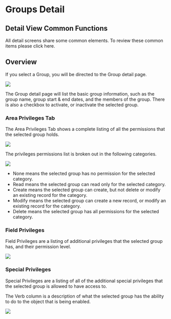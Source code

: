 # Groups Detail

## Detail View Common Functions

All detail screens share some common elements. To review these common items please click here.

## Overview

If you select a Group, you will be directed to the Group detail page.

![](http://docs.showgroundsonline.com/wp-content/uploads/2022/07/img\_62dff280d7806.png)

The Group detail page will list the basic group information, such as the group name, group start & end dates, and the members of the group. There is also a checkbox to activate, or inactivate the selected group.

### Area Privileges Tab

The Area Privileges Tab shows a complete listing of all the permissions that the selected group holds.

![](http://docs.showgroundsonline.com/wp-content/uploads/2022/07/img\_62dff39fd6ac5.png)

The privileges permissions list is broken out in the following categories.

![](http://docs.showgroundsonline.com/wp-content/uploads/2022/07/img\_62dff41d6c1e3.png)

* None means the selected group has no permission for the selected category.
* Read means the selected group can read only for the selected category.
* Create means the selected group can create, but not delete or modify an existing record for the category.
* Modify means the selected group can create a new record, or modify an existing record for the category.
* Delete means the selected group has all permissions for the selected category.

### Field Privileges

Field Privileges are a listing of additional privileges that the selected group has, and their permission level.

![](http://docs.showgroundsonline.com/wp-content/uploads/2022/07/img\_62dff515881fd.png)

### Special Privileges

Special Privileges are a listing of all of the additional special privileges that the selected group is allowed to have access to.

The Verb column is a description of what the selected group has the ability to do to the object that is being enabled.

![](http://docs.showgroundsonline.com/wp-content/uploads/2022/07/img\_62dff554c1007.png)
